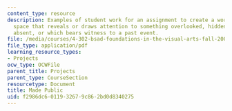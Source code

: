 ```yaml
---
content_type: resource
description: Examples of student work for an assignment to create a work in a public
  space that reveals or draws attention to something overlooked, hidden, unseen, or
  absent, or which bears witness to a past event.
file: /media/courses/4-302-bsad-foundations-in-the-visual-arts-fall-2003/f2986dc6011932679c862bd0d8340275_foundmid.pdf
file_type: application/pdf
learning_resource_types:
- Projects
ocw_type: OCWFile
parent_title: Projects
parent_type: CourseSection
resourcetype: Document
title: Made Public
uid: f2986dc6-0119-3267-9c86-2bd0d8340275
---
```

